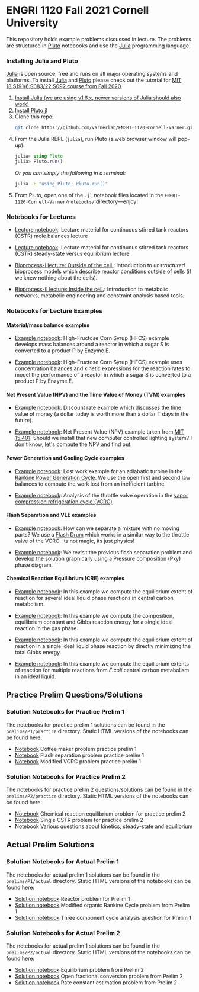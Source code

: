 # ENGRI 1120 Fall 2021 Cornell University 
This repository holds example problems discussed in lecture. The problems are structured in [Pluto](https://github.com/fonsp/Pluto.jl) notebooks and use the [Julia](https://julialang.org) programming language. 

### Installing Julia and Pluto
[Julia](https://julialang.org) is open source, free and runs on all major operating systems and platforms. To install 
[Julia](https://julialang.org) and [Pluto](https://github.com/fonsp/Pluto.jl) please check out the tutorial for 
[MIT 18.S191/6.S083/22.S092 course from Fall 2020](https://computationalthinking.mit.edu/Fall20/installation/).

1. [Install Julia (we are using v1.6.x, newer versions of Julia should also work)](https://julialang.org/downloads/)
1. [Install Pluto.jl](https://github.com/fonsp/Pluto.jl#installation)
1. Clone this repo:
    ```bash
    git clone https://github.com/varnerlab/ENGRI-1120-Cornell-Varner.git
    ```
1. From the Julia REPL (`julia`), run Pluto (a web browser window will pop-up):
    ```julia
    julia> using Pluto
    julia> Pluto.run()
    ```
    _Or you can simply the following in a terminal:_
    ```bash
    julia -E "using Pluto; Pluto.run()"
    ```
1. From Pluto, open one of the `.jl` notebook files located in the `ENGRI-1120-Cornell-Varner/notebooks/` directory—enjoy!

### Notebooks for Lectures

* [Lecture notebook](https://htmlview.glitch.me/?https://github.com/varnerlab/ENGRI-1120-Cornell-Varner/blob/main/html/Lecture-CSTR-MaterialBalances.jl.html): Lecture material for continuous stirred tank reactors (CSTR) mole balances lecture

* [Lecture notebook](https://htmlview.glitch.me/?https://github.com/varnerlab/ENGRI-1120-Cornell-Varner/blob/main/html/Lecture-SteadyState-vs-Eq.jl.html): Lecture material for continuous stirred tank reactors (CSTR) steady-state versus equilibrium lecture

* [Bioprocess-I lecture: Outside of the cell.](https://htmlview.glitch.me/?https://github.com/varnerlab/ENGRI-1120-Cornell-Varner/blob/main/html/Lecture-CSTR-MaterialBalances-Bioreactors.jl.html): Introduction to _unstructured_ bioprocess models which describe reactor conditions outside of cells (if we knew nothing about the cells).

* [Bioprocess-II lecture: Inside the cell.](https://htmlview.glitch.me/?https://github.com/varnerlab/ENGRI-1120-Cornell-Varner/blob/main/html/Lecture-FluxBalanceAnalysis.jl.html): Introduction to metabolic networks, metabolic engineering and constraint analysis based tools.

### Notebooks for Lecture Examples

#### Material/mass balance examples

 * [Example notebook](https://htmlview.glitch.me/?https://github.com/varnerlab/ENGRI-1120-Cornell-Varner/blob/main/html/Example-HFCS.jl.html): 
High-Fructose Corn Syrup (HFCS) example develops mass balances around a reactor in which a sugar S is converted to a product P by Enzyme E. 

* [Example notebook](https://htmlview.glitch.me/?https://github.com/varnerlab/ENGRI-1120-Cornell-Varner/blob/main/html/Example-Chip.jl.html):
High-Fructose Corn Syrup (HFCS) example uses concentration balances and kinetic expressions for the reaction rates to model the performance of a reactor in which a sugar S is converted to a product P by Enzyme E. 


#### Net Present Value (NPV) and the Time Value of Money (TVM) examples

* [Example notebook](https://htmlview.glitch.me/?https://github.com/varnerlab/ENGRI-1120-Cornell-Varner/blob/main/html/Example-DiscountRate.jl.html):
Discount rate example which discusses the time value of money (a dollar today is worth more than a dollar T days in the future).

* [Example notebook](https://htmlview.glitch.me/?https://github.com/varnerlab/ENGRI-1120-Cornell-Varner/blob/main/html/Example-NPV.jl.html):
Net Present Value (NPV) example taken from [MIT 15.401](https://ocw.mit.edu/courses/sloan-school-of-management/15-401-finance-theory-i-fall-2008/). Should we install that new computer controlled lighting system? I don't know, let's compute the NPV and find out. 

#### Power Generation and Cooling Cycle examples

* [Example notebook](https://htmlview.glitch.me/?https://github.com/varnerlab/ENGRI-1120-Cornell-Varner/blob/main/html/Example-LostWork-Turbine.jl.html): Lost work example for an adiabatic turbine in the [Rankine Power Generation Cycle](https://en.wikipedia.org/wiki/Rankine_cycle). 
We use the open first and second law balances to compute the work lost from an inefficient turbine. 

* [Example notebook](https://htmlview.glitch.me/?https://github.com/varnerlab/ENGRI-1120-Cornell-Varner/blob/main/html/Example-ThrottleValve.jl.html): Analysis of the throttle valve operation in the [vapor compression refrigeration cycle (VCRC)](https://en.wikipedia.org/wiki/Vapor-compression_refrigeration).

#### Flash Separation and VLE examples

* [Example notebook](https://htmlview.glitch.me/?https://github.com/varnerlab/ENGRI-1120-Cornell-Varner/blob/main/html/Example-FlashSeparation.jl.html): How can we separate a mixture with no moving parts? We use a [Flash Drum](https://en.wikipedia.org/wiki/Vapor–liquid_separator) which works in a similar way to the throttle valve of the VCRC. Its not magic, its just physics!

* [Example notebook](https://htmlview.glitch.me/?https://github.com/varnerlab/ENGRI-1120-Cornell-Varner/blob/main/html/Example-GraphicalFlash.jl.html): We revisit the previous flash separation problem and develop the solution graphically using a Pressure composition (Pxy) phase diagram.

#### Chemical Reaction Equilibrium (CRE) examples

* [Example notebook](https://htmlview.glitch.me/?https://github.com/varnerlab/ENGRI-1120-Cornell-Varner/blob/main/html/Example-LiqEqConstant.jl.html): In this example we compute the equilibrium extent of reaction for several ideal liquid phase reactions in central carbon metabolism.

* [Example notebook](https://htmlview.glitch.me/?https://github.com/varnerlab/ENGRI-1120-Cornell-Varner/blob/main/html/Example-GasEqConstant.jl.html): In this example we compute the composition, equilibrium constant and Gibbs reaction energy for a single ideal reaction in the gas phase.
  
* [Example notebook](https://htmlview.glitch.me/?https://github.com/varnerlab/ENGRI-1120-Cornell-Varner/blob/main/html/Example-DirectGibbsMin.jl.html): In this example we compute the equilibrium extent of reaction in a single ideal liquid phase reaction by directly minimizing the total Gibbs energy.

* [Example notebook](https://htmlview.glitch.me/?https://github.com/varnerlab/ENGRI-1120-Cornell-Varner/blob/main/html/Example-DirectGibbsMin-MultipleRxn.jl.html): In this example we compute the equilibrium extents of reaction for multiple reactions from _E.coli_ central carbon metabolism in an ideal liquid. 

## Practice Prelim Questions/Solutions 
### Solution Notebooks for Practice Prelim 1
The notebooks for practice prelim 1 solutions can be found in the `prelims/P1/practice` directory.
Static HTML versions of the notebooks can be found here:

* [Notebook](https://htmlview.glitch.me/?https://github.com/varnerlab/ENGRI-1120-Cornell-Varner/blob/main/html/Soln-PracticePrelim-CoffeeMaker.html) Coffee maker problem practice prelim 1
* [Notebook](https://htmlview.glitch.me/?https://github.com/varnerlab/ENGRI-1120-Cornell-Varner/blob/main/html/Soln-PracticePrelim-FlashProblem.html) Flash separation problem practice prelim 1
* [Notebook](https://htmlview.glitch.me/?https://github.com/varnerlab/ENGRI-1120-Cornell-Varner/blob/main/html/Soln-PracticePrelim-ModVCRR.html) Modified VCRC problem practice prelim 1

### Solution Notebooks for Practice Prelim 2
The notebooks for practice prelim 2 questions/solutions can be found in the `prelims/P2/practice` directory. Static HTML versions of the notebooks can be found here:

* [Notebook](https://htmlview.glitch.me/?https://github.com/varnerlab/ENGRI-1120-Cornell-Varner/blob/main/html/Soln-1120-PracticePrelim-2-CRE-F21.jl.html) Chemical reaction equilibrium problem for practice prelim 2
* [Notebook](https://htmlview.glitch.me/?https://github.com/varnerlab/ENGRI-1120-Cornell-Varner/blob/main/html/Soln-1120-PracticePrelim-2-CSTR-F21.jl.html) Single CSTR problem for practice prelim 2
* [Notebook](https://htmlview.glitch.me/?https://github.com/varnerlab/ENGRI-1120-Cornell-Varner/blob/main/html/Soln-1120-PracticePrelim-2-Kinetics-F21.jl.html) Various questions about kinetics, steady-state and equilibrium



## Actual Prelim Solutions
### Solution Notebooks for Actual Prelim 1
The notebooks for actual prelim 1 solutions can be found in the `prelims/P1/actual` directory.
Static HTML versions of the notebooks can be found here:

* [Solution notebook](https://htmlview.glitch.me/?https://github.com/varnerlab/ENGRI-1120-Cornell-Varner/blob/main/html/Soln-1120-P1A-ReactorProblem.jl.html) Reactor problem for Prelim 1
* [Solution notebook](https://htmlview.glitch.me/?https://github.com/varnerlab/ENGRI-1120-Cornell-Varner/blob/main/html/Soln-1120-P1A-ModORC.jl.html) Modified organic Rankine Cycle problem from Prelim 1
* [Solution notebook](https://htmlview.glitch.me/?https://github.com/varnerlab/ENGRI-1120-Cornell-Varner/blob/main/html/Soln-1120-P1A-CycleProblem.jl.html) Three component cycle analysis question for Prelim 1

### Solution Notebooks for Actual Prelim 2
The notebooks for actual prelim 1 solutions can be found in the `prelims/P2/actual` directory.
Static HTML versions of the notebooks can be found here:

* [Solution notebook](https://htmlview.glitch.me/?https://github.com/varnerlab/ENGRI-1120-Cornell-Varner/blob/main/html/Soln-ENGRI-1120-P2-Actual-EqProblem.jl.html) Equilibrium problem from Prelim 2
* [Solution notebook](https://htmlview.glitch.me/?https://github.com/varnerlab/ENGRI-1120-Cornell-Varner/blob/main/html/Soln-ENGRI-1120-P2-Actual-FractionalConversion.jl.html) Open fractional conversion problem from Prelim 2
* [Solution notebook](https://htmlview.glitch.me/?https://github.com/varnerlab/ENGRI-1120-Cornell-Varner/blob/main/html/Soln-ENGRI-1120-P2-Actual-RateConstantProblem.jl.html) Rate constant estimation problem from Prelim 2